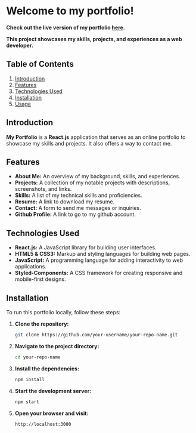 # Welcome to my portfolio!
**Check out the live version of my portfolio [here](https://twinklegoyal-portfolio.vercel.app/).**

**This project showcases my skills, projects, and experiences as a web developer.**

## Table of Contents
1. [Introduction](#introduction)
2. [Features](#features)
3. [Technologies Used](#technologies-used)
4. [Installation](#installation)
5. [Usage](#usage)

## Introduction
**My Portfolio** is a **React.js** application that serves as an online portfolio to showcase my skills and projects. It also offers a way to contact me.

## Features
- **About Me:** An overview of my background, skills, and experiences.
- **Projects:** A collection of my notable projects with descriptions, screenshots, and links.
- **Skills:** A list of my technical skills and proficiencies.
- **Resume:** A link to download my resume.
- **Contact:** A form to send me messages or inquiries.
- **Github Profile:** A link to go to my github account.

## Technologies Used
- **React.js:** A JavaScript library for building user interfaces.
- **HTML5 & CSS3:** Markup and styling languages for building web pages.
- **JavaScript:** A programming language for adding interactivity to web applications.
- **Styled-Components:** A CSS framework for creating responsive and mobile-first designs.

## Installation
To run this portfolio locally, follow these steps:
1. **Clone the repository:**
    ```sh
    git clone https://github.com/your-username/your-repo-name.git
    ```
2. **Navigate to the project directory:**
    ```sh
    cd your-repo-name
    ```
3. **Install the dependencies:**
    ```sh
    npm install
    ```
4. **Start the development server:**
    ```sh
    npm start
    ```
5. **Open your browser and visit:**
    ```sh
    http://localhost:3000
    ```
